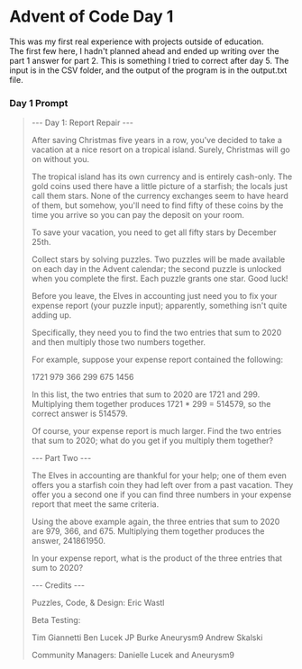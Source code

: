# Advent of Code Day 1
This was my first real experience with projects outside of education.  
The first few here, I hadn't planned ahead and ended up writing over the part 1 answer for part 2.  This is something I tried to correct after day 5.
The input is in the CSV folder, and the output of the program is in the output.txt file.

### Day 1 Prompt
>--- Day 1: Report Repair ---
>
>After saving Christmas five years in a row, you've decided to take a vacation at a nice resort on a tropical island. Surely, Christmas will go on without you.
>
>The tropical island has its own currency and is entirely cash-only. The gold coins used there have a little picture of a starfish; the locals just call them stars. None of the currency exchanges seem to have heard of them, but somehow, you'll need to find fifty of these coins by the time you arrive so you can pay the deposit on your room.
>
>To save your vacation, you need to get all fifty stars by December 25th.
>
>Collect stars by solving puzzles. Two puzzles will be made available on each day in the Advent calendar; the second puzzle is unlocked when you complete the first. Each puzzle grants one star. Good luck!
>
>Before you leave, the Elves in accounting just need you to fix your expense report (your puzzle input); apparently, something isn't quite adding up.
>
>Specifically, they need you to find the two entries that sum to 2020 and then multiply those two numbers together.
>
>For example, suppose your expense report contained the following:
>
>1721
>979
>366
>299
>675
>1456
>
>In this list, the two entries that sum to 2020 are 1721 and 299. Multiplying them together produces 1721 * 299 = 514579, so the correct answer is 514579.
>
>Of course, your expense report is much larger. Find the two entries that sum to 2020; what do you get if you multiply them together?
>
>
>--- Part Two ---
>
>The Elves in accounting are thankful for your help; one of them even offers you a starfish coin they had left over from a past vacation. They offer you a second one if you can find three numbers in your expense report that meet the same criteria.
>
>Using the above example again, the three entries that sum to 2020 are 979, 366, and 675. Multiplying them together produces the answer, 241861950.
>
>In your expense report, what is the product of the three entries that sum to 2020?
>
>--- Credits ---
>
>Puzzles, Code, & Design: Eric Wastl
>
>Beta Testing:
>
>    Tim Giannetti
>    Ben Lucek
>    JP Burke
>    Aneurysm9
>    Andrew Skalski
>
>Community Managers: Danielle Lucek and Aneurysm9
